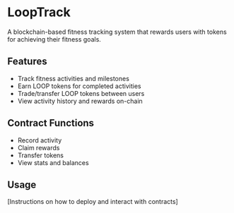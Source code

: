# LoopTrack
A blockchain-based fitness tracking system that rewards users with tokens for achieving their fitness goals.

## Features
- Track fitness activities and milestones
- Earn LOOP tokens for completed activities
- Trade/transfer LOOP tokens between users
- View activity history and rewards on-chain

## Contract Functions
- Record activity
- Claim rewards
- Transfer tokens
- View stats and balances

## Usage
[Instructions on how to deploy and interact with contracts]
